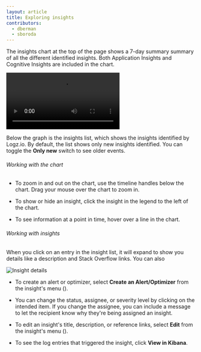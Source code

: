 ```yaml
---
layout: article
title: Exploring insights
contributors:
  - dberman
  - sboroda
---
```


The insights chart at the top of the page shows a 7-day summary summary of all the different identified insights. Both Application Insights and Cognitive Insights are included in the chart.

<video autoplay loop>
  <source src="{{site.baseurl}}/videos/insights/insights--chart-interaction.mp4" type="video/mp4" />
</video>

Below the graph is the insights list, which shows the insights identified by Logz.io. By default, the list shows only new insights identified. You can toggle the **Only new** switch to see older events.

###### Working with the chart

* To zoom in and out on the chart, use the timeline handles below the chart. Drag your mouse over the chart to zoom in.

* To show or hide an insight, click the insight in the legend to the left of the chart.

* To see information at a point in time, hover over a line in the chart.

###### Working with insights

When you click on an entry in the insight list, it will expand to show you details like a description and Stack Overflow links. You can also 

![Insight details]({{site.baseurl}}/images/insights/insights--insight-details.png)

* To create an alert or optimizer, select **Create an Alert/Optimizer** from the insight's menu (<i class="li li-ellipsis-v"></i>). 

* You can change the status, assignee, or severity level by clicking on the intended item. If you change the assignee, you can include a message to let the recipient know why they're being assigned an insight.

* To edit an insight's title, description, or reference links, select **Edit** from the insight's menu (<i class="li li-ellipsis-v"></i>).

* To see the log entries that triggered the insight, click **View in Kibana**.